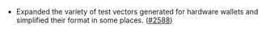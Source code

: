 - Expanded the variety of test vectors generated for hardware
  wallets and simplified their format in some places.
  ([\#2588](https://github.com/anoma/namada/pull/2588))